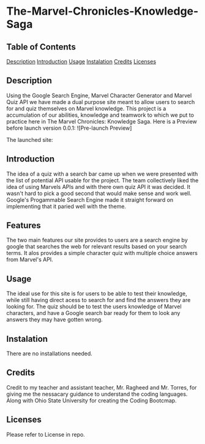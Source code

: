 # The-Marvel-Chronicles-Knowledge-Saga


## Table of Contents
[Description](#description)
[Introduction](#introduction)
[Usage](#usage)
[Instalation](#instalation)
[Credits](#credits)
[Licenses](#licenses)

## Description
Using the Google Search Engine, Marvel Character Generator and Marvel Quiz API we have made a dual purpose site meant to allow users to search for and quiz themselves on Marvel knowledge. This project is a accumulation of our abilities, knowledge and teamwork to which we put to practice here in The Marvel Chronicles: Knowledge Saga. Here is a Preview before launch version 0.0.1: 
![Pre-launch Preview]

The launched site:  

## Introduction
The idea of a quiz with a search bar came up when we were presented with the list of potential API usable for the project. The team collectively liked the idea of using Marvels APIs and with there own quiz API it was decided. It wasn't hard to pick a good second that would make sense and work well. Google's Progammable Search Engine made it straight forward on implementing that it paried well with the theme.

## Features
The two main features our site provides to users are a search engine by google that searches the web for relevant results based on your search terms. It alos provides a simple character quiz with multiple choice answers from Marvel's API.

## Usage
The ideal use for this site is for users to be able to test their knowledge, while still having direct acess to search for and find the answers they are looking for. The quiz should be to test the users knowledge of Marvel characters, and have a Google search bar ready for them to look any answers they may have gotten wrong. 

## Instalation
There are no installations needed.

## Credits
Credit to my teacher and assistant teacher, Mr. Ragheed and Mr. Torres, for giving me the nessacary guidance to understand the coding languages. Along with Ohio State University for creating the Coding Bootcmap.

## Licenses
Please refer to License in repo.
